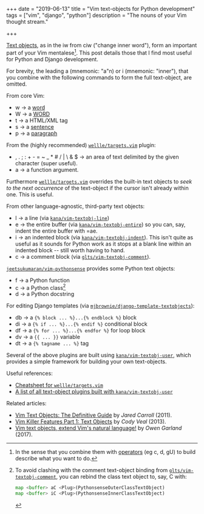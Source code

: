 +++
date = "2019-06-13"
title = "Vim text-objects for Python development"
tags = ["vim", "django", "python"]
description = "The nouns of your Vim thought stream."

+++

[Text objects](http://vimdoc.sourceforge.net/htmldoc/motion.html#text-objects),
as in the <span class="keys">iw</span> from <span class="keys">ciw</span>
("change inner word"), form an important part of your Vim mentalese[^verbs].
This post details those that I find most useful for Python and Django
development.

[^verbs]:
    In the sense that you combine them with
    [operators](http://vimdoc.sourceforge.net/htmldoc/motion.html#operator) (eg
    <span class="keys">c</span>, <span class="keys">d</span>,
    <span class="keys">gU</span>) to build describe what you want to do.

For brevity, the leading <span class="keys">a</span> (mnemonic: "a"n) or
<span class="keys">i</span> (mnemonic: "inner"), that you combine with the
following commands to form the full text-object, are omitted.

From core Vim:

- <span class="keys">w</span> → a
  [word](http://vimdoc.sourceforge.net/htmldoc/motion.html#word)
- <span class="keys">W</span> → a
  [WORD](http://vimdoc.sourceforge.net/htmldoc/motion.html#WORD)
- <span class="keys">t</span> → a HTML/XML tag
- <span class="keys">s</span> → a
  [sentence](http://vimdoc.sourceforge.net/htmldoc/motion.html#sentence)
- <span class="keys">p</span> → a
  [paragraph](http://vimdoc.sourceforge.net/htmldoc/motion.html#paragraph)

From the (highly recommended)
[`wellle/targets.vim`](https://github.com/wellle/targets.vim) plugin:

- <span class="keys">,</span> <span class="keys">.</span>
  <span class="keys">;</span> <span class="keys">:</span>
  <span class="keys">+</span> <span class="keys">-</span>
  <span class="keys">=</span> <span class="keys">~</span>
  <span class="keys">\_</span> <span class="keys">\*</span>
  <span class="keys">#</span> <span class="keys">/</span>
  <span class="keys">|</span> <span class="keys">\\</span>
  <span class="keys">&</span> <span class="keys">$</span> → an area of text
  delimited by the given character (super useful).
- <span class="keys">a</span> → a function argument.

Furthermore [`wellle/targets.vim`](https://github.com/wellle/targets.vim)
overrides the built-in text objects to _seek to the next occurrence_ of the
text-object if the cursor isn't already within one. This is useful.

From other language-agnostic, third-party text objects:

- <span class="keys">l</span> → a line (via
  [`kana/vim-textobj-line`](https://github.com/kana/vim-textobj-line))
- <span class="keys">e</span> → the entire buffer (via
  [`kana/vim-textobj-entire`](https://github.com/kana/vim-textobj-entire)) so
  you can, say, indent the entire buffer with <span class="keys">=ae</span>.
- <span class="keys">i</span> → an indented block (via
  [`kana/vim-textobj-indent`](https://github.com/kana/vim-textobj-indent)). This
  isn't quite as useful as it sounds for Python work as it stops at a blank line
  within an indented block -- still worth having to hand.
- <span class="keys">c</span> → a comment block (via
  [`glts/vim-textobj-comment`](https://github.com/glts/vim-textobj-comment)).

[`jeetsukumaran/vim-pythonsense`](https://github.com/jeetsukumaran/vim-pythonsense)
provides some Python text objects:

- <span class="keys">f</span> → a Python function
- <span class="keys">c</span> → a Python class[^clash]
- <span class="keys">d</span> → a Python docstring

For editing Django templates (via
[`mjbrownie/django-template-textobjects`](https://github.com/mjbrownie/django-template-textobjects)):

- <span class="keys">db</span> → a `{% block ... %}...{% endblock %}` block
- <span class="keys">di</span> → a `{% if ... %}...{% endif %}` conditional
  block
- <span class="keys">df</span> → a `{% for ... %}...{% endfor %}` for loop block
- <span class="keys">dv</span> → a `{{ ... }}` variable
- <span class="keys">dt</span> → a `{% tagname ... %}` tag

Several of the above plugins are built using
[`kana/vim-textobj-user`](https://github.com/kana/vim-textobj-user), which
provides a simple framework for building your own text-objects.

Useful references:

- [Cheatsheet for `wellle/targets.vim`](https://github.com/wellle/targets.vim/blob/master/cheatsheet.md)
- [A list of all text-object plugins built with `kana/vim-textobj-user`](https://github.com/kana/vim-textobj-user/wiki)

Related articles:

- [Vim Text Objects: The Definitive Guide](https://blog.carbonfive.com/2011/10/17/vim-text-objects-the-definitive-guide/)
  by _Jared Carroll_ (2011).
- [Vim Killer Features Part 1: Text Objects](http://codyveal.com/posts/vim-killer-features-part-1-text-objects/)
  by _Cody Veal_ (2013).
- [Vim text objects, extend Vim's natural language!](http://owen.cymru/vim-text-objects-extend-vims-natural-language-2/)
  by _Owen Garland_ (2017).

[^clash]:
    To avoid clashing with the comment text-object binding from
    [`glts/vim-textobj-comment`](https://github.com/glts/vim-textobj-comment),
    you can rebind the class text object to, say, <span class="keys">C</span>
    with:

    ```python
    map <buffer> aC <Plug>(PythonsenseOuterClassTextObject)
    map <buffer> iC <Plug>(PythonsenseInnerClassTextObject)
    ```

<!-- Write own one for Python import or arg assign (, and _ delimited)

-->
